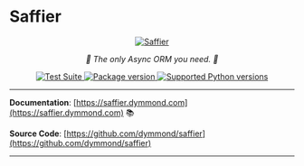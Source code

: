 # Saffier

<p align="center">
  <a href="https://saffier.dymmond.com"><img src="https://res.cloudinary.com/dymmond/image/upload/v1675104815/Saffier/logo/logo_dowatx.png" alt='Saffier'></a>
</p>

<p align="center">
    <em>🚀 The only Async ORM you need. 🚀</em>
</p>

<p align="center">
<a href="https://github.com/dymmond/saffier/workflows/Test%20Suite/badge.svg?event=push&branch=main" target="_blank">
    <img src="https://github.com/dymmond/saffier/workflows/Test%20Suite/badge.svg?event=push&branch=main" alt="Test Suite">
</a>

<a href="https://pypi.org/project/saffier" target="_blank">
    <img src="https://img.shields.io/pypi/v/saffier?color=%2334D058&label=pypi%20package" alt="Package version">
</a>

<a href="https://pypi.org/project/saffier" target="_blank">
    <img src="https://img.shields.io/pypi/pyversions/saffier.svg?color=%2334D058" alt="Supported Python versions">
</a>
</p>

---

**Documentation**: [https://saffier.dymmond.com](https://saffier.dymmond.com) 📚

**Source Code**: [https://github.com/dymmond/saffier](https://github.com/dymmond/saffier)

---
